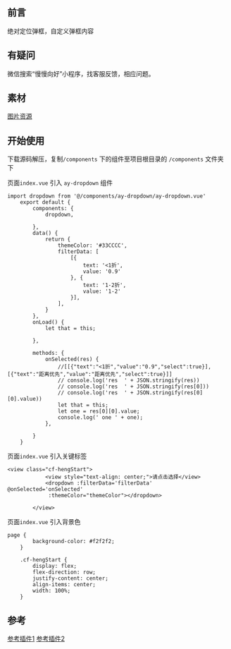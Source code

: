 
## 前言
绝对定位弹框，自定义弹框内容

## 有疑问
微信搜索“慢慢向好”小程序，找客服反馈，相应问题。
				  

## 素材
[图片资源](https://pixabay.com)
 
## 开始使用
下载源码解压，复制`/components` 下的组件至项目根目录的 `/components` 文件夹下


页面`index.vue` 引入 `ay-dropdown` 组件
```
import dropdown from '@/components/ay-dropdown/ay-dropdown.vue'
	export default {
		components: {
			dropdown,

		},
		data() {
			return {
				themeColor: '#33CCCC',
				filterData: [
					[{
						text: '<1折',
						value: '0.9'
					}, {
						text: '1-2折',
						value: '1-2'
					}],
				],
			}
		},
		onLoad() {
			let that = this;

		},

		methods: {
			onSelected(res) {
				//[[{"text":"<1折","value":"0.9","select":true}],[{"text":"距离优先","value":"距离优先","select":true}]]
				// console.log('res  ' + JSON.stringify(res))
				// console.log('res  ' + JSON.stringify(res[0]))
				// console.log('res  ' + JSON.stringify(res[0][0].value))
				let that = this;
				let one = res[0][0].value;
				console.log(' one ' + one);
			},

		}
	}
```


页面`index.vue` 引入关键标签
```
<view class="cf-hengStart">
			<view style="text-align: center;">请点击选择</view>
			<dropdown :filterData='filterData'  @onSelected='onSelected'
			 :themeColor="themeColor"></dropdown>
				
		</view>
```


页面`index.vue` 引入背景色
```
page {
		background-color: #f2f2f2;
	}
	
	.cf-hengStart {
		display: flex;
		flex-direction: row;
		justify-content: center;
		align-items: center;
		width: 100%;
	}
```


## 参考
[参考插件1](https://ext.dcloud.net.cn/plugin?id=3615)
[参考插件2](https://ext.dcloud.net.cn/plugin?id=2315)
 